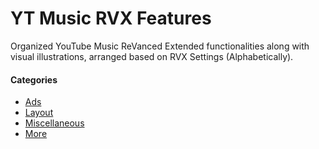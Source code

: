 # YT Music RVX Features

Organized YouTube Music ReVanced Extended functionalities along with visual illustrations, arranged based on RVX Settings (Alphabetically).

#### Categories
- [Ads](01-Ads.md)
- [Layout](02-Layout.md)
- [Miscellaneous](03-Miscellaneous.md)
- [More](04-More.md)